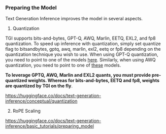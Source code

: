 ### Preparing the Model

Text Generation Inference improves the model in several aspects.

1) Quantization

TGI supports bits-and-bytes, GPT-Q, AWQ, Marlin, EETQ, EXL2, and fp8 quantization. To speed up inference with quantization, simply set quantize flag to bitsandbytes, gptq, awq, marlin, exl2, eetq or fp8 depending on the quantization technique you wish to use. When using GPT-Q quantization, you need to point to one of the models [here](https://huggingface.co/models?search=gptq). Similarly, when using AWQ quantization, you need to point to one of [these](https://huggingface.co/models?search=awq) models. 

**To leverage GPTQ, AWQ, Marlin and EXL2 quants, you must provide pre-quantized weights. Whereas for bits-and-bytes, EETQ and fp8, weights are quantized by TGI on the fly**.

https://huggingface.co/docs/text-generation-inference/conceptual/quantization

2) RoPE Scaling

https://huggingface.co/docs/text-generation-inference/basic_tutorials/preparing_model